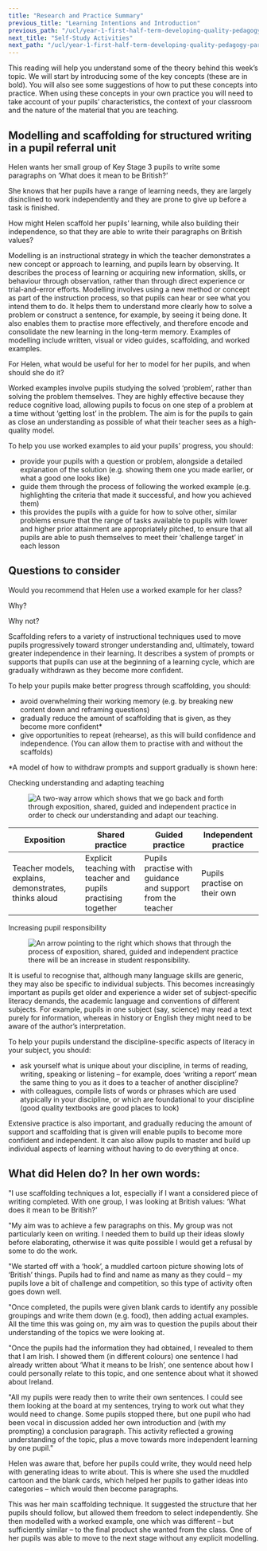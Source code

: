 ```yaml
---
title: "Research and Practice Summary"
previous_title: "Learning Intentions and Introduction"
previous_path: "/ucl/year-1-first-half-term-developing-quality-pedagogy-part-1/spring-week-2-ect-learning-intentions-and-introduction"
next_title: "Self-Study Activities"
next_path: "/ucl/year-1-first-half-term-developing-quality-pedagogy-part-1/spring-week-2-ect-self-study-activities"
---
```


This reading will help you understand some of the theory behind this week’s topic. We will start by introducing some of the key concepts (these are in bold). You will also see some suggestions of how to put these concepts into practice. When using these concepts in your own practice you will need to take account of your pupils’ characteristics, the context of your classroom and the nature of the material that you are teaching.

## Modelling and scaffolding for structured writing in a pupil referral unit

Helen wants her small group of Key Stage 3 pupils to write some paragraphs on ‘What
does it mean to be British?’

She knows that her pupils have a range of learning needs,
they are largely disinclined to work independently and they are prone to give up
before a task is finished.

How might Helen scaffold her pupils’ learning, while also building their
independence, so that they are able to write their paragraphs on British
values?

Modelling is an instructional strategy in which the teacher demonstrates a new concept or approach to learning, and pupils learn by observing. It describes the process of learning or acquiring new information, skills, or behaviour through observation, rather than through direct experience or trial-and-error efforts. Modelling involves using a new method or concept as part of the instruction process, so that pupils can hear or see what you intend them to do. It helps them to understand more clearly how to solve a problem or construct a sentence, for example, by seeing it being done. It also enables them to practise more effectively, and therefore encode and consolidate the new learning in the long-term memory. Examples of modelling include written, visual or video guides, scaffolding, and worked examples.

For Helen, what would be useful for her to model for her pupils, and when
should she do it?

Worked examples involve pupils studying the solved ‘problem’, rather than solving the problem themselves. They are highly effective because they reduce cognitive load, allowing pupils to focus on one step of a problem at a time without ‘getting lost’ in the problem. The aim is for the pupils to gain as close an understanding as possible of what their teacher sees as a high-quality model.

To help you use worked examples to aid your pupils’ progress, you should:

- provide your pupils with a question or problem, alongside a detailed explanation of the solution (e.g. showing them one you made earlier, or what a good one looks like)
- guide them through the process of following the worked example (e.g. highlighting the criteria that made it successful, and how you achieved them)
- this provides the pupils with a guide for how to solve other, similar problems ensure that the range of tasks available to pupils with lower and higher prior attainment are appropriately pitched, to ensure that all pupils are able to push themselves to meet their ‘challenge target’ in each lesson

## Questions to consider

Would you recommend that Helen use a worked example for her class?

Why?

Why not?

Scaffolding refers to a variety of instructional techniques used to move pupils progressively toward stronger understanding and, ultimately, toward greater independence in their learning. It describes a system of prompts or supports that pupils can use at the beginning of a learning cycle, which are gradually withdrawn as they become more confident.

To help your pupils make better progress through scaffolding, you should:

- avoid overwhelming their working memory (e.g. by breaking new content down and reframing questions)
- gradually reduce the amount of scaffolding that is given, as they become more confident\*
- give opportunities to repeat (rehearse), as this will build confidence and independence. (You can allow them to practise with and without the scaffolds)

\*A model of how to withdraw prompts and support gradually is shown here:

Checking understanding and adapting teaching

<figure>
  <img url="/assets/materials/ucl-wp-content-uploads-sites-5-2020-08-arrow-two-way.png" alt="A two-way arrow which shows that we go back and forth through exposition, shared, guided and independent practice in order to check our understanding and adapt our teaching." />
</figure>

| Exposition                                           | Shared practice                                               | Guided practice                                            | Independent practice         |
| ---------------------------------------------------- | ------------------------------------------------------------- | ---------------------------------------------------------- | ---------------------------- |
| Teacher models, explains, demonstrates, thinks aloud | Explicit teaching with teacher and pupils practising together | Pupils practise with guidance and support from the teacher | Pupils practise on their own |

Increasing pupil responsibility

<figure>
  <img url="/assets/materials/ucl-wp-content-uploads-sites-5-2020-08-arrow-forward.png" alt="An arrow pointing to the right which shows that through the process of exposition, shared, guided and independent practice there will be an increase in student responsibility." />
</figure>

It is useful to recognise that, although many language skills are generic, they may also be specific to individual subjects. This becomes increasingly important as pupils get older and experience a wider set of subject-specific literacy demands, the academic language and conventions of different subjects. For example, pupils in one subject (say, science) may read a text purely for information, whereas in history or English they might need to be aware of the author’s interpretation.

To help your pupils understand the discipline-specific aspects of literacy in your subject, you should:

- ask yourself what is unique about your discipline, in terms of reading, writing, speaking or listening – for example, does ‘writing a report’ mean the same thing to you as it does to a teacher of another discipline?
- with colleagues, compile lists of words or phrases which are used atypically in your discipline, or which are foundational to your discipline (good quality textbooks are good places to look)

Extensive practice is also important, and gradually reducing the amount of support and scaffolding that is given will enable pupils to become more confident and independent. It can also allow pupils to master and build up individual aspects of learning without having to do everything at once.

## What did Helen do? In her own words:

"I use scaffolding techniques a lot, especially if I want a considered piece of writing
completed. With one group, I was looking at British values: ‘What does it mean to
be British?’

"My aim was to achieve a few paragraphs on this. My group was not particularly
keen on writing. I needed them to build up their ideas slowly before elaborating,
otherwise it was quite possible I would get a refusal by some to do the work.

"We started off with a ‘hook’, a muddled cartoon picture showing lots of ‘British’ things.
Pupils had to find and name as many as they could – my pupils love a bit of challenge
and competition, so this type of activity often goes down well.

"Once completed, the pupils were given blank cards to identify any possible groupings and write them down
(e.g. food), then adding actual examples. All the time this was going on, my aim
was to question the pupils about their understanding of the topics we were looking
at.

"Once the pupils had the information they had obtained, I revealed to them that
I am Irish. I showed them (in different colours) one sentence I had already written
about ‘What it means to be Irish’, one sentence about how I could personally relate
to this topic, and one sentence about what it showed about Ireland.

"All my pupils were ready then to write their own sentences. I could see them looking at the board
at my sentences, trying to work out what they would need to change. Some pupils stopped
there, but one pupil who had been vocal in discussion added her own introduction
and (with my prompting) a conclusion paragraph. This activity reflected a growing
understanding of the topic, plus a move towards more independent learning by one
pupil."

Helen was aware that, before her pupils could write, they would need help with generating ideas to write about.
This is where she used the muddled cartoon and the blank cards, which helped her pupils to gather ideas into categories – which would then become paragraphs.

This was her main scaffolding technique. It suggested the structure that her pupils should follow, but allowed them freedom to select independently. She then modelled with a worked example, one which was different – but sufficiently similar – to the final product she wanted from the class. One of her pupils was able to move to the next stage without any explicit modelling.
